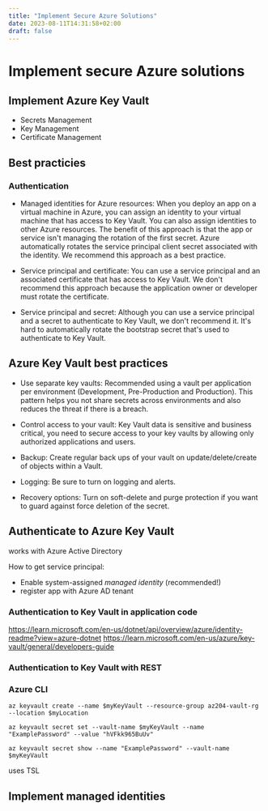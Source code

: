 ```yaml
---
title: "Implement Secure Azure Solutions"
date: 2023-08-11T14:31:58+02:00
draft: false
---
```


# Implement secure Azure solutions

## Implement Azure Key Vault

- Secrets Management
- Key Management
- Certificate Management

## Best practicies

### Authentication

- Managed identities for Azure resources: When you deploy an app on a virtual machine in Azure, you can assign an identity to your virtual machine that has access to Key Vault. You can also assign identities to other Azure resources. The benefit of this approach is that the app or service isn't managing the rotation of the first secret. Azure automatically rotates the service principal client secret associated with the identity. We recommend this approach as a best practice.

- Service principal and certificate: You can use a service principal and an associated certificate that has access to Key Vault. We don't recommend this approach because the application owner or developer must rotate the certificate.

- Service principal and secret: Although you can use a service principal and a secret to authenticate to Key Vault, we don't recommend it. It's hard to automatically rotate the bootstrap secret that's used to authenticate to Key Vault.

## Azure Key Vault best practices

- Use separate key vaults: Recommended using a vault per application per environment (Development, Pre-Production and Production). This pattern helps you not share secrets across environments and also reduces the threat if there is a breach.

- Control access to your vault: Key Vault data is sensitive and business critical, you need to secure access to your key vaults by allowing only authorized applications and users.

- Backup: Create regular back ups of your vault on update/delete/create of objects within a Vault.

- Logging: Be sure to turn on logging and alerts.

- Recovery options: Turn on soft-delete and purge protection if you want to guard against force deletion of the secret.

## Authenticate to Azure Key Vault

works with Azure Active Directory 

How to get service principal:
- Enable system-assigned *managed identity* (recommended!)
- register app with Azure AD tenant


### Authentication to Key Vault in application code

https://learn.microsoft.com/en-us/dotnet/api/overview/azure/identity-readme?view=azure-dotnet
https://learn.microsoft.com/en-us/azure/key-vault/general/developers-guide


### Authentication to Key Vault with REST

### Azure CLI

```
az keyvault create --name $myKeyVault --resource-group az204-vault-rg --location $myLocation
```

```
az keyvault secret set --vault-name $myKeyVault --name "ExamplePassword" --value "hVFkk965BuUv"
```

```
az keyvault secret show --name "ExamplePassword" --vault-name $myKeyVault
```

uses TSL

## Implement managed identities

